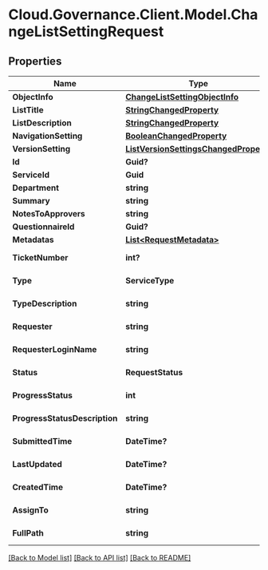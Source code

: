 # Cloud.Governance.Client.Model.ChangeListSettingRequest
## Properties

Name | Type | Description | Notes
------------ | ------------- | ------------- | -------------
**ObjectInfo** | [**ChangeListSettingObjectInfo**](ChangeListSettingObjectInfo.md) |  | [optional] 
**ListTitle** | [**StringChangedProperty**](StringChangedProperty.md) |  | [optional] 
**ListDescription** | [**StringChangedProperty**](StringChangedProperty.md) |  | [optional] 
**NavigationSetting** | [**BooleanChangedProperty**](BooleanChangedProperty.md) |  | [optional] 
**VersionSetting** | [**ListVersionSettingsChangedProperty**](ListVersionSettingsChangedProperty.md) |  | [optional] 
**Id** | **Guid?** |  | [optional] 
**ServiceId** | **Guid** |  | [optional] 
**Department** | **string** |  | [optional] 
**Summary** | **string** |  | [optional] 
**NotesToApprovers** | **string** |  | [optional] 
**QuestionnaireId** | **Guid?** |  | [optional] 
**Metadatas** | [**List&lt;RequestMetadata&gt;**](RequestMetadata.md) |  | [optional] 
**TicketNumber** | **int?** |  | [optional] [readonly] 
**Type** | **ServiceType** |  | [optional] [readonly] 
**TypeDescription** | **string** |  | [optional] [readonly] 
**Requester** | **string** |  | [optional] [readonly] 
**RequesterLoginName** | **string** |  | [optional] [readonly] 
**Status** | **RequestStatus** |  | [optional] [readonly] 
**ProgressStatus** | **int** |  | [optional] [readonly] 
**ProgressStatusDescription** | **string** |  | [optional] [readonly] 
**SubmittedTime** | **DateTime?** |  | [optional] [readonly] 
**LastUpdated** | **DateTime?** |  | [optional] [readonly] 
**CreatedTime** | **DateTime?** |  | [optional] [readonly] 
**AssignTo** | **string** |  | [optional] [readonly] 
**FullPath** | **string** |  | [optional] [readonly] 

[[Back to Model list]](../README.md#documentation-for-models) [[Back to API list]](../README.md#documentation-for-api-endpoints) [[Back to README]](../README.md)

